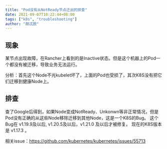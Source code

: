 ```yaml
---
title: "Pod没有从NotReady节点迁出的排查"
date: 2021-09-07T10:22:44+08:00
tags: ["k8s", "troubleshooting"]
author: "颇忒脱"
---
```


<!--more-->

## 现象

某节点出现故障，在Rancher上看到的是Inactive状态。但是这个机器上的Pod一个都没有被迁移，导致业务无法运行。

分析：首先这个Node不光kubelet坏了，上面的Pod也受损了，其次K8S没有把它们迁移到健康Node上。

## 排查

查了Google后得到，如果Node变成NotReady、Unkonwn等非正常情况，但是Pod没有正确的从这些Node移除迁移到其他Node，这是一个K8S的Bug。
这个Bug在 v1.19.9及以后, v1.20.5及以后，v1.21.0 及以后才被修复。
现在的K8S版本是 v1.17.3 。

相关issue：https://github.com/kubernetes/kubernetes/issues/55713